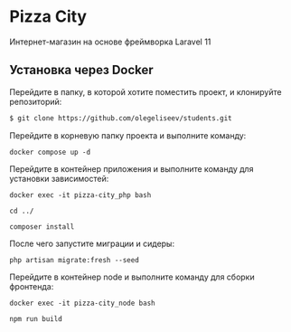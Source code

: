 # Pizza City
Интернет-магазин на основе фреймворка Laravel 11

## Установка через Docker

Перейдите в папку, в которой хотите поместить проект, и клонируйте репозиторий:

```sh
$ git clone https://github.com/olegeliseev/students.git
```

Перейдите в корневую папку проекта и выполните команду:

```
docker compose up -d
```

Перейдите в контейнер приложения и выполните команду для установки зависимостей:
```
docker exec -it pizza-city_php bash

cd ../

composer install
```

После чего запустите миграции и сидеры:
```
php artisan migrate:fresh --seed
```

Перейдите в контейнер node и выполните команду для сборки фронтенда:
```
docker exec -it pizza-city_node bash

npm run build
```
